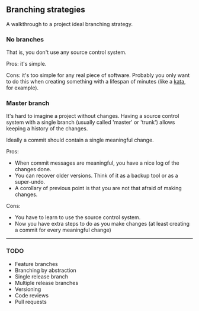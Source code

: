 ## Branching strategies

A walkthrough to a project ideal branching strategy.

### No branches

That is, you don't use any source control system.

Pros: it's simple.

Cons: it's too simple for any real piece of software. Probably you only want to do this when creating something with a lifespan of minutes (like a [kata](http://en.wikipedia.org/wiki/Kata_(programming)), for example).

### Master branch

It's hard to imagine a project without changes. Having a source control system with a single branch (usually called 'master' or 'trunk') allows keeping a history of the changes.

Ideally a commit should contain a single meaningful change.

Pros:

- When commit messages are meaningful, you have a nice log of the changes done.
- You can recover older versions. Think of it as a backup tool or as a super-undo.
- A corollary of previous point is that you are not that afraid of making changes.

Cons:

- You have to learn to use the source control system.
- Now you have extra steps to do as you make changes (at least creating a commit for every meaningful change)

---

### TODO

- Feature branches
- Branching by abstraction
- Single release branch
- Multiple release branches
- Versioning
- Code reviews
- Pull requests
